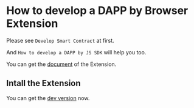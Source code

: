# How to develop a DAPP by Browser Extension

Please see `Develop Smart Contract` at first.

And `How to develop a DAPP by JS SDK` will help you too.

You can get the [document](https://github.com/hzz780/aelf-web-extension) of the Extension.

## Intall the Extension

You can get the [dev version](https://chrome.google.com/webstore/detail/aelf-explorer-extension-d/mlmlhipeonlflbcclinpbmcjdnpnmkpf) now.

## 